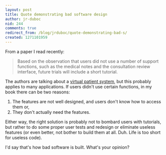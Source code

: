 ```yaml
---
layout: post
title: Quote demonstrating bad software design
author: jr-duboc
nid: 244
comments: true
redirect_from: /blog/jrduboc/quote-demonstrating-bad-s/
created: 1271101959
---
```

<p>
	From a paper I read recently:&nbsp;</p>
<blockquote>
	<p>
		Based on the observation that users did not use a number of support functions, such as the medical notes and the consultation review interface, future trials will include a short tutorial.</p>
</blockquote>
<p>
	The authors are talking about a <a href="duboc.me/en/category/tags/phd" lang="en" title="PhD project: semantic virtual patient">virtual patient system</a>, but this probably applies to many applications. If users didn&#39;t use certain functions, in my book there can be two reasons:</p>
<ol>
	<li>
		The features are not well designed, and users don&#39;t know how to access them or,</li>
	<li>
		They don&#39;t actually need the features.</li>
</ol>
<p>
	Either way, the right solution is probably not to bombard users with tutorials, but rather to do some proper user tests and redesign or eliminate useless features (or even better, not bother to build them at all. Duh. Life is too short for useless code).</p>
<p>
	I&#39;d say that&#39;s how bad software is built. What&#39;s your opinion?</p>
<p>
	<!--break--></p>
